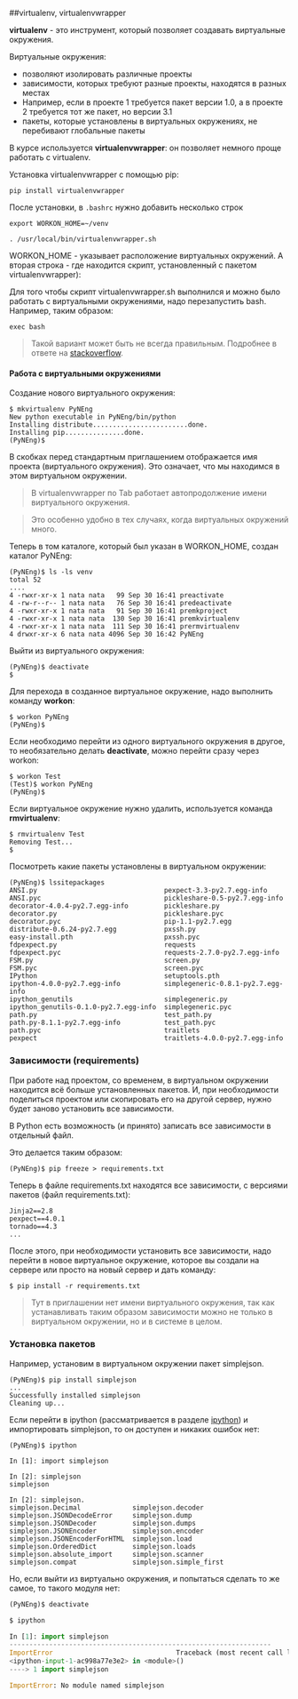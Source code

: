 ##virtualenv, virtualenvwrapper


__virtualenv__ - это инструмент, который позволяет создавать виртуальные окружения. 

Виртуальные окружения:
* позволяют изолировать различные проекты
* зависимости, которых требуют разные проекты, находятся в разных местах
 * Например, если в проекте 1 требуется пакет версии 1.0, а в проекте 2 требуется тот же пакет, но версии 3.1
* пакеты, которые установлены в виртуальных окружениях, не перебивают глобальные пакеты

В курсе используется __virtualenvwrapper__: он позволяет немного проще работать с virtualenv.

Установка virtualenvwrapper с помощью pip:
```
pip install virtualenvwrapper
```

После установки, в ```.bashrc``` нужно добавить несколько строк
```
export WORKON_HOME=~/venv

. /usr/local/bin/virtualenvwrapper.sh
```

WORKON_HOME - указывает расположение виртуальных окружений.
А вторая строка - где находится скрипт, установленный с пакетом virtualenvwrapper):

Для того чтобы скрипт virtualenvwrapper.sh выполнился и можно было работать с виртуальными окружениями, надо перезапустить bash. Например, таким образом:
```
exec bash
```


> Такой вариант может быть не всегда правильным. Подробнее в ответе на [stackoverflow](http://stackoverflow.com/questions/2518127/how-do-i-reload-bashrc-without-logging-out-and-back-in).

#### Работа с виртуальными окружениями

Создание нового виртуального окружения:
```
$ mkvirtualenv PyNEng
New python executable in PyNEng/bin/python
Installing distribute........................done.
Installing pip...............done.
(PyNEng)$ 
```

В скобках перед стандартным приглашением отображается имя проекта (виртуального окружения).
Это означает, что мы находимся в этом виртуальном окружении.


> В virtualenvwrapper по Tab работает автопродолжение имени виртуального окружения. 

> Это особенно удобно в тех случаях, когда виртуальных окружений много.


Теперь в том каталоге, который был указан в WORKON_HOME, создан каталог PyNEng:
```
(PyNEng)$ ls -ls venv
total 52
....
4 -rwxr-xr-x 1 nata nata   99 Sep 30 16:41 preactivate
4 -rw-r--r-- 1 nata nata   76 Sep 30 16:41 predeactivate
4 -rwxr-xr-x 1 nata nata   91 Sep 30 16:41 premkproject
4 -rwxr-xr-x 1 nata nata  130 Sep 30 16:41 premkvirtualenv
4 -rwxr-xr-x 1 nata nata  111 Sep 30 16:41 prermvirtualenv
4 drwxr-xr-x 6 nata nata 4096 Sep 30 16:42 PyNEng
```

Выйти из виртуального окружения:
```
(PyNEng)$ deactivate 
$ 
```

Для перехода в созданное виртуальное окружение, надо выполнить команду __workon__:
```
$ workon PyNEng
(PyNEng)$ 
```

Если необходимо перейти из одного виртуального окружения в другое, то необязательно делать __deactivate__, можно перейти сразу через workon:
```
$ workon Test
(Test)$ workon PyNEng
(PyNEng)$ 
```

Если виртуальное окружение нужно удалить, используется команда __rmvirtualenv__:
```
$ rmvirtualenv Test
Removing Test...
$ 
```

Посмотреть какие пакеты установлены в виртуальном окружении:
```
(PyNEng)$ lssitepackages
ANSI.py                                pexpect-3.3-py2.7.egg-info
ANSI.pyc                               pickleshare-0.5-py2.7.egg-info
decorator-4.0.4-py2.7.egg-info         pickleshare.py
decorator.py                           pickleshare.pyc
decorator.pyc                          pip-1.1-py2.7.egg
distribute-0.6.24-py2.7.egg            pxssh.py
easy-install.pth                       pxssh.pyc
fdpexpect.py                           requests
fdpexpect.pyc                          requests-2.7.0-py2.7.egg-info
FSM.py                                 screen.py
FSM.pyc                                screen.pyc
IPython                                setuptools.pth
ipython-4.0.0-py2.7.egg-info           simplegeneric-0.8.1-py2.7.egg-info
ipython_genutils                       simplegeneric.py
ipython_genutils-0.1.0-py2.7.egg-info  simplegeneric.pyc
path.py                                test_path.py
path.py-8.1.1-py2.7.egg-info           test_path.pyc
path.pyc                               traitlets
pexpect                                traitlets-4.0.0-py2.7.egg-info
```

### Зависимости (requirements)

При работе над проектом, со временем, в виртуальном окружении находится всё больше установленных пакетов.
И, при необходимости поделиться проектом или скопировать его на другой сервер, нужно будет заново установить все зависимости.

В Python есть возможность (и принято) записать все зависимости в отдельный файл.

Это делается таким образом:
```
(PyNEng)$ pip freeze > requirements.txt
```

Теперь в файле requirements.txt находятся все зависимости, с версиями пакетов (файл requirements.txt):
```
Jinja2==2.8
pexpect==4.0.1
tornado==4.3
...
```

После этого, при необходимости установить все зависимости, надо перейти в новое виртуальное окружение, которое вы создали на сервере или просто на новый сервер и дать команду:
```
$ pip install -r requirements.txt
```

> Тут в приглашении нет имени виртуального окружения, так как устанавливать таким образом зависимости можно не только в виртуальном окружении, но и в системе в целом.

### Установка пакетов

Например, установим в виртуальном окружении пакет simplejson. 
```
(PyNEng)$ pip install simplejson
...
Successfully installed simplejson
Cleaning up...
```

Если перейти в ipython (рассматривается в разделе [ipython](../02_start/1_ipython.md)) и импортировать simplejson, то он доступен и никаких ошибок нет:
```
(PyNEng)$ ipython

In [1]: import simplejson

In [2]: simplejson
simplejson

In [2]: simplejson.
simplejson.Decimal             simplejson.decoder
simplejson.JSONDecodeError     simplejson.dump
simplejson.JSONDecoder         simplejson.dumps
simplejson.JSONEncoder         simplejson.encoder
simplejson.JSONEncoderForHTML  simplejson.load
simplejson.OrderedDict         simplejson.loads
simplejson.absolute_import     simplejson.scanner
simplejson.compat              simplejson.simple_first
```

Но, если выйти из виртуально окружения, и попытаться сделать то же самое, то такого модуля нет:
```python
(PyNEng)$ deactivate 

$ ipython

In [1]: import simplejson
------------------------------------------------------------------
ImportError                               Traceback (most recent call last)
<ipython-input-1-ac998a77e3e2> in <module>()
----> 1 import simplejson

ImportError: No module named simplejson
```


